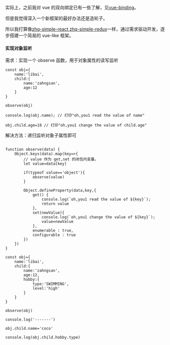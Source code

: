 实际上，之前我对 vue 的双向绑定已有一些了解，见[vue-binding](https://github.com/Hanqing1996/vue-binding)。

但是我觉得深入一个新框架的最好办法还是造轮子。

所以我打算像[zhq-simple-react](https://github.com/Hanqing1996/zhq-simple-react),[zhq-simple-redux](https://github.com/Hanqing1996/zhq-simple-redux)一样，通过需求驱动开发，逐步搭建一个简易的 vue-like 框架。

#### 实现对象监听
需求：实现一个 observe 函数，用于对象属性的读写监听
```
const obj={
    name:'libai',
    child:{
        name:'zahngsan',
        age:12
    }
}

observe(obj)

console.log(obj.name); // 打印"oh,you1 read the value of name"

obj.child.age=18 // 打印"oh,you1 change the value of child.age"
```
解决方法：递归监听对象子属性即可
```

function observe(data) {
    Object.keys(data).map(key=>{
        // value 作为 get,set 的闭包内变量。
        let value=data[key]

        if(typeof value=='object'){
            observe(value)
        }

        Object.defineProperty(data,key,{
            get() {
                console.log(`oh,you1 read the value of ${key}`);
                return value
            },
            set(newValue){
                console.log(`oh,you1 change the value of ${key}`);
                value=newValue
            },
            enumerable : true,
            configurable : true
        })
    })
}

const obj={
    name:'libai',
    child:{
        name:'zahngsan',
        age:12,
        hobby:{
            type:'SWIMMING',
            level:'high'
        }
    }
}

observe(obj)

console.log('-------')

obj.child.name='coco'

console.log(obj.child.hobby.type)
```